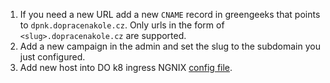 1. If you need a new URL add a new `CNAME` record in greengeeks that points to `dpnk.dopracenakole.cz`. Only urls in the form of `<slug>.dopracenakole.cz` are supported.
2. Add a new campaign in the admin and set the slug to the subdomain you just configured.
3. Add new host into DO k8 ingress NGNIX [config file](https://github.com/auto-mat/k8s/blob/master/manifests/ingress/ngnix.yaml).
